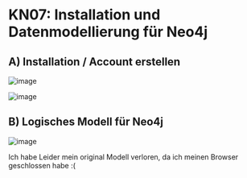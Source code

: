 # KN07: Installation und Datenmodellierung für Neo4j
## A) Installation / Account erstellen 

![image](https://github.com/Rubenizz/m165/assets/112400838/27dd798a-5603-4ed0-a8b3-6089f77d3eb4)

![image](https://github.com/Rubenizz/m165/assets/112400838/8e6ed47d-02cc-461e-94a3-39179d106969)

## B) Logisches Modell für Neo4j 

![image](https://github.com/Rubenizz/m165/assets/112400838/7e0b8e78-9e2f-4c03-aff4-cb4ba9b3610f)

Ich habe Leider mein original Modell verloren, da ich meinen Browser geschlossen habe :(
